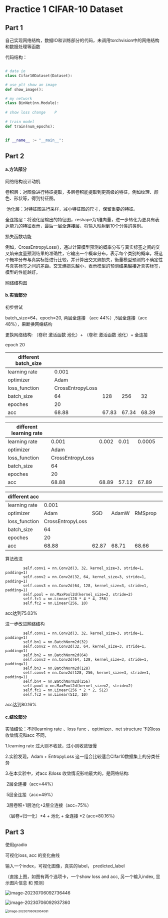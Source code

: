 # Practice 1 CIFAR-10 Dataset

## Part 1

自己实现网络结构，数据IO和训练部分的代码，未调用torchvision中的网络结构和数据处理等函数

代码结构：

```python

# data io
class Cifar10Dataset(Dataset):

# use plt show an image 
def show_image():

# my network    
class BinNet(nn.Module):
    
# show loss change    P
    
# train model    
def train(num_epochs):
    
    
if __name__ := "__main__":

```



## Part 2

#### a.方法部分

网络结构设计动机

​	卷积层：对图像进行特征提取，多层卷积能提取到更高级的特征，例如纹理、颜色、形状等，得到特征图。

​	池化层：对特征图进行采样，减小特征图的尺寸，保留重要的特征。

​	全连接层：将池化层输出的特征图，reshape为1维向量，进一步转化为更具有表达能力的特征表示，最后一层全连接层，将输入映射到10个分类的类别。



损失函数功能

​	例如，CrossEntropyLoss()，通过计算模型预测的概率分布与真实标签之间的交叉熵来度量预测结果的准确性，它输出一个概率分布，表示每个类别的概率，将这个概率分布与真实标签进行比较，并计算出交叉熵损失，衡量模型预测的不确定性与真实标签之间的差距。交叉熵损失越小，表示模型的预测结果越接近真实标签，模型的性能越好。

网络结构图

#### b.实验部分

初步尝试

batch_size=64，epoch=20, 两层全连接 （acc 44%）,5层全连接（acc 48%），果断换网络结构



更换网络结构: （卷积 激活函数 池化）+ （卷积 激活函数 池化）+ 全连接

epoch 20

| different batch_size |                  |       |       |       |      |
| -------------------- | ---------------- | ----- | ----- | ----- | ---- |
| learning rate        | 0.001            |       |       |       |      |
| optimizer            | Adam             |       |       |       |      |
| loss_function        | CrossEntropyLoss |       |       |       |      |
| batch_size           | 64               | 128   | 256   | 32    |      |
| epoches              | 20               |       |       |       |      |
| acc                  | 68.88            | 67.83 | 67.34 | 68.39 |      |

| different learning rate |                  |       |       |        |      |
| ----------------------- | ---------------- | ----- | ----- | ------ | ---- |
| learning rate           | 0.001            | 0.002 | 0.01  | 0.0005 |      |
| optimizer               | Adam             |       |       |        |      |
| loss_function           | CrossEntropyLoss |       |       |        |      |
| batch_size              | 64               |       |       |        |      |
| epoches                 | 20               |       |       |        |      |
| acc                     | 68.88            | 68.89 | 57.12 | 67.89  |      |

| different acc |                  |       |       |         |      |
| ------------- | ---------------- | ----- | ----- | ------- | ---- |
| learning rate | 0.001            |       |       |         |      |
| optimizer     | Adam             | SGD   | AdamW | RMSprop |      |
| loss_function | CrossEntropyLoss |       |       |         |      |
| batch_size    | 64               |       |       |         |      |
| epoches       | 20               |       |       |         |      |
| acc           | 68.88            | 62.87 | 68.71 | 68.66   |      |





算法改进

```
        self.conv1 = nn.Conv2d(3, 32, kernel_size=3, stride=1, padding=1)
        self.conv2 = nn.Conv2d(32, 64, kernel_size=3, stride=1, padding=1)
        self.conv3 = nn.Conv2d(64, 128, kernel_size=3, stride=1, padding=1)
        self.pool = nn.MaxPool2d(kernel_size=2, stride=2)
        self.fc1 = nn.Linear(128 * 4 * 4, 256)
        self.fc2 = nn.Linear(256, 10)
```

acc达到75.03%



进一步改进网络结构

```
        self.conv1 = nn.Conv2d(3, 32, kernel_size=3, stride=1, padding=1)
        self.bn1 = nn.BatchNorm2d(32)
        self.conv2 = nn.Conv2d(32, 64, kernel_size=3, stride=1, padding=1)
        self.bn2 = nn.BatchNorm2d(64)
        self.conv3 = nn.Conv2d(64, 128, kernel_size=3, stride=1, padding=1)
        self.bn3 = nn.BatchNorm2d(128)
        self.conv4 = nn.Conv2d(128, 256, kernel_size=3, stride=1, padding=1)
        self.bn4 = nn.BatchNorm2d(256)
        self.pool = nn.MaxPool2d(kernel_size=2, stride=2)
        self.fc1 = nn.Linear(256 * 2 * 2, 512)
        self.fc2 = nn.Linear(512, 10)
```

acc达到80.16%



#### c.结论部分

实验结论：不同learning rate 、loss func 、optimizer、net structure 下的loss收敛情况和acc 不同，

1.learning rate 过大则不收敛，过小则收敛很慢

2.实验发现，Adam + EntropyLoss 这一组合比较适合Cifar10数据集上的分类任务

3.在本实验中，对acc 和loss 收敛情况影响最大的，是网络结构:

​	2层全连接（acc=44%）

​	5层全连接（acc=49%）

​	3层卷积+1层池化+2层全连接（acc=75%）

​	（层卷+归一化）*4 + 池化 + 全连接 *2 (acc=80.16%)

## Part 3

使用gradio 

可视化loss, acc 的变化曲线

输入一个index，可视化图像，真实的label， predicted_label



（直接上图，如图有两个选项卡，一个show loss and acc, 另一个输入index, 显示图片信息 和 预测）

![image-20230706092736446](./images/image-20230706092736446.png)

![image-20230706092937360](./images/image-20230706092937360.png)

<img src="./images/image-20230706092954081.png" alt="image-20230706092954081" style="zoom: 67%;" />
